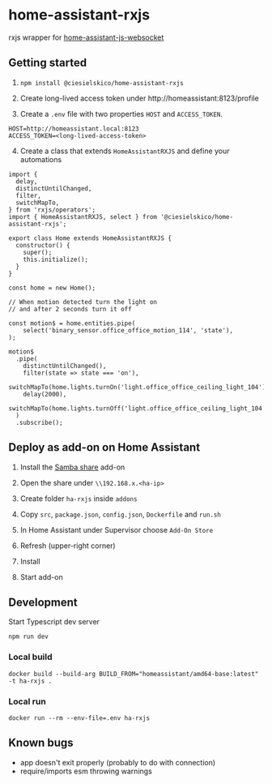 # home-assistant-rxjs

rxjs wrapper for [home-assistant-js-websocket](https://github.com/home-assistant/home-assistant-js-websocket)

## Getting started

1. `npm install @ciesielskico/home-assistant-rxjs`

2. Create long-lived access token under http://homeassistant:8123/profile

3. Create a `.env` file with two properties `HOST` and `ACCESS_TOKEN`.

```
HOST=http://homeassistant.local:8123
ACCESS_TOKEN=<long-lived-access-token>
```

4. Create a class that extends `HomeAssistantRXJS` and define your automations

```
import {
  delay,
  distinctUntilChanged,
  filter,
  switchMapTo,
} from 'rxjs/operators';
import { HomeAssistantRXJS, select } from '@ciesielskico/home-assistant-rxjs';

export class Home extends HomeAssistantRXJS {
  constructor() {
    super();
    this.initialize();
  }
}

const home = new Home();

// When motion detected turn the light on
// and after 2 seconds turn it off

const motion$ = home.entities.pipe(
    select('binary_sensor.office_office_motion_114', 'state'),
);

motion$
  .pipe(
    distinctUntilChanged(),
    filter(state => state === 'on'),
    switchMapTo(home.lights.turnOn('light.office_office_ceiling_light_104')),
    delay(2000),
    switchMapTo(home.lights.turnOff('light.office_office_ceiling_light_104')),
  )
  .subscribe();
```

## Deploy as add-on on Home Assistant

1. Install the [Samba share](https://github.com/home-assistant/hassio-addons/tree/master/samba) add-on

2. Open the share under `\\192.168.x.<ha-ip>`

3. Create folder `ha-rxjs` inside `addons`

4. Copy `src`, `package.json`, `config.json`, `Dockerfile` and `run.sh`

5. In Home Assistant under Supervisor choose `Add-On Store`

6. Refresh (upper-right corner)

7. Install

8. Start add-on

## Development

Start Typescript dev server

`npm run dev`

### Local build

`docker build --build-arg BUILD_FROM="homeassistant/amd64-base:latest" -t ha-rxjs .`

### Local run

`docker run --rm --env-file=.env ha-rxjs`

## Known bugs

- app doesn't exit properly (probably to do with connection)
- require/imports esm throwing warnings
